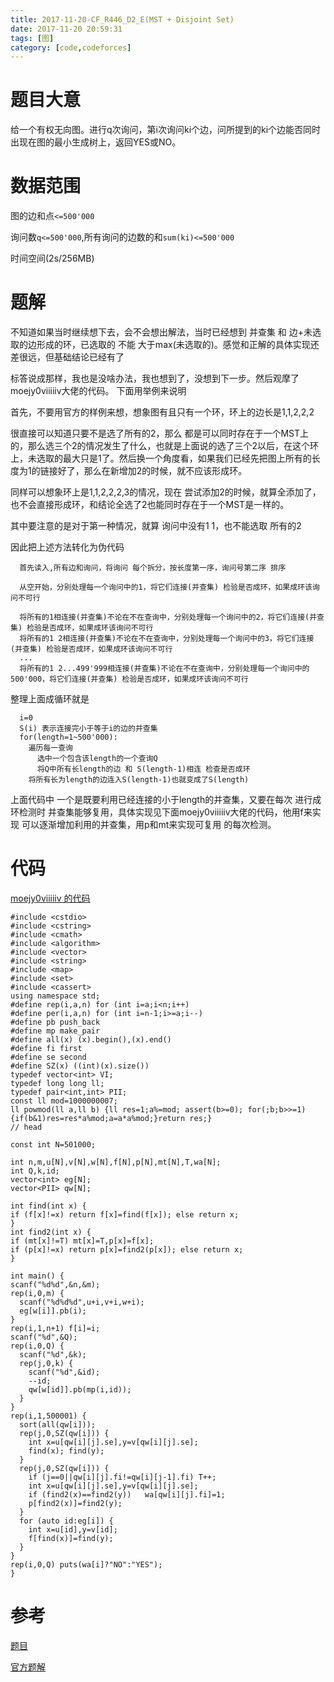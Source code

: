 ```yaml
---
title: 2017-11-20-CF_R446_D2_E(MST + Disjoint Set)
date: 2017-11-20 20:59:31
tags: [图]
category: [code,codeforces]
---
```


# 题目大意

给一个有权无向图。进行q次询问，第i次询问ki个边，问所提到的ki个边能否同时出现在图的最小生成树上，返回YES或NO。

# 数据范围

图的边和点`<=500'000`

询问数`q<=500'000`,所有询问的边数的和`sum(ki)<=500'000`

时间空间(2s/256MB)

# 题解

  不知道如果当时继续想下去，会不会想出解法，当时已经想到 并查集 和 边+未选取的边形成的环，已选取的 不能 大于max(未选取的)。感觉和正解的具体实现还差很远，但基础结论已经有了

  标答说成那样，我也是没啥办法，我也想到了，没想到下一步。然后观摩了moejy0viiiiiv大佬的代码。 下面用举例来说明

  首先，不要用官方的样例来想，想象图有且只有一个环，环上的边长是1,1,2,2,2

  很直接可以知道只要不是选了所有的2，那么 都是可以同时存在于一个MST上的，那么选三个2的情况发生了什么，也就是上面说的选了三个2以后，在这个环上，未选取的最大只是1了。然后换一个角度看，如果我们已经先把图上所有的长度为1的链接好了，那么在新增加2的时候，就不应该形成环。

  同样可以想象环上是1,1,2,2,2,3的情况，现在 尝试添加2的时候，就算全添加了，也不会直接形成环，和结论全选了2也能同时存在于一个MST是一样的。

  其中要注意的是对于第一种情况，就算 询问中没有1 1，也不能选取 所有的2

  因此把上述方法转化为伪代码

```
  首先读入,所有边和询问，将询问 每个拆分，按长度第一序，询问号第二序 排序

  从空开始，分别处理每一个询问中的1，将它们连接(并查集) 检验是否成环，如果成环该询问不可行

  将所有的1相连接(并查集)不论在不在查询中，分别处理每一个询问中的2，将它们连接(并查集) 检验是否成环，如果成环该询问不可行
  将所有的1 2相连接(并查集)不论在不在查询中，分别处理每一个询问中的3，将它们连接(并查集) 检验是否成环，如果成环该询问不可行
  ...
  将所有的1 2...499'999相连接(并查集)不论在不在查询中，分别处理每一个询问中的500'000，将它们连接(并查集) 检验是否成环，如果成环该询问不可行
```

整理上面成循环就是

```
  i=0
  S(i) 表示连接完小于等于i的边的并查集
  for(length=1~500'000):
    遍历每一查询
      选中一个包含该length的一个查询Q
      将Q中所有长length的边 和 S(length-1)相连 检查是否成环
    将所有长为length的边连入S(length-1)也就变成了S(length)
```

上面代码中 一个是既要利用已经连接的小于length的并查集，又要在每次 进行成环检测时 并查集能够复用，具体实现见下面moejy0viiiiiv大佬的代码，他用f来实现 可以逐渐增加利用的并查集，用p和mt来实现可复用 的每次检测。

# 代码

  [moejy0viiiiiv 的代码](http://codeforces.com/contest/891/submission/32396218)

  ```
#include <cstdio>
#include <cstring>
#include <cmath>
#include <algorithm>
#include <vector>
#include <string>
#include <map>
#include <set>
#include <cassert>
  using namespace std;
#define rep(i,a,n) for (int i=a;i<n;i++)
#define per(i,a,n) for (int i=n-1;i>=a;i--)
#define pb push_back
#define mp make_pair
#define all(x) (x).begin(),(x).end()
#define fi first
#define se second
#define SZ(x) ((int)(x).size())
typedef vector<int> VI;
typedef long long ll;
typedef pair<int,int> PII;
const ll mod=1000000007;
ll powmod(ll a,ll b) {ll res=1;a%=mod; assert(b>=0); for(;b;b>>=1){if(b&1)res=res*a%mod;a=a*a%mod;}return res;}
// head

const int N=501000;

int n,m,u[N],v[N],w[N],f[N],p[N],mt[N],T,wa[N];
int Q,k,id;
vector<int> eg[N];
vector<PII> qw[N];

int find(int x) {
  if (f[x]!=x) return f[x]=find(f[x]); else return x;
}
int find2(int x) {
  if (mt[x]!=T) mt[x]=T,p[x]=f[x];
  if (p[x]!=x) return p[x]=find2(p[x]); else return x;
}

int main() {
  scanf("%d%d",&n,&m);
  rep(i,0,m) {
    scanf("%d%d%d",u+i,v+i,w+i);
    eg[w[i]].pb(i);
  }
  rep(i,1,n+1) f[i]=i;
  scanf("%d",&Q);
  rep(i,0,Q) {
    scanf("%d",&k);
    rep(j,0,k) {
      scanf("%d",&id);
      --id;
      qw[w[id]].pb(mp(i,id));
    }
  }
  rep(i,1,500001) {
    sort(all(qw[i]));
    rep(j,0,SZ(qw[i])) {
      int x=u[qw[i][j].se],y=v[qw[i][j].se];
      find(x); find(y);
    }
    rep(j,0,SZ(qw[i])) {
      if (j==0||qw[i][j].fi!=qw[i][j-1].fi) T++;
      int x=u[qw[i][j].se],y=v[qw[i][j].se];
      if (find2(x)==find2(y))	wa[qw[i][j].fi]=1;
      p[find2(x)]=find2(y);
    }
    for (auto id:eg[i]) {
      int x=u[id],y=v[id];
      f[find(x)]=find(y);
    }
  }
  rep(i,0,Q) puts(wa[i]?"NO":"YES");
}
```

# 参考

[题目](http://codeforces.com/contest/892/problem/E)

[官方题解](http://codeforces.com/blog/entry/55841)
